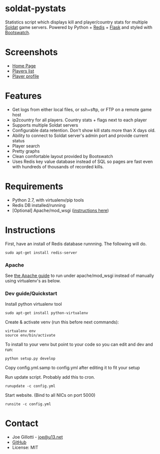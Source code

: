# soldat-pystats

Statistics script which displays kill and player/country stats for multiple
[Soldat](http://soldat.pl/) game servers. Powered by Python + [Redis](http://redis.io/) + [Flask](http://flask.pocoo.org/) and styled with [Bootswatch](http://bootswatch.com/).

# Screenshots

 - [Home Page](http://jrgp.us/screenshots/soldat-pystats1.png)
 - [Players list](http://jrgp.us/screenshots/soldat-pystats2.png)
 - [Player profile](http://jrgp.us/screenshots/soldat-pystats3.png)

# Features

 - Get logs from either local files, or ssh+sftp, or FTP on a remote game host
 - ip2country for all players. Country stats + flags next to each player
 - Supports multiple Soldat servers
 - Configurable data retention. Don't show kill stats more than X days old.
 - Ability to connect to Soldat server's admin port and provide current status
 - Player search
 - Pretty graphs
 - Clean comfortable layout provided by Bootswatch
 - Uses Redis key value database instead of SQL so pages are fast even with
   hundreds of thousands of recorded kills.

# Requirements

- Python 2.7, with virtualenv/pip tools
- Redis DB installed/running
- [Optional] Apache/mod_wsgi ([instructions here](apache_example/README.md))

# Instructions

First, have an install of Redis database runnning. The following will do.

    sudo apt-get install redis-server

### Apache

See [the Apache guide](apache_example/README.md) to run under apache/mod_wsgi instead of manually using virtualenv's as below.

### Dev guide/Quickstart

Install python virtualenv tool

    sudo apt-get install python-virtualenv

Create & activate venv (run this before next commands):

    virtualenv env
    source env/bin/activate

To install to your venv but point to your code so you can edit and dev and run:

    python setup.py develop

Copy config.yml.samp to config.yml after editing it to fit your setup

Run update script. Probably add this to cron.

    runupdate -c config.yml

Start website. (Bind to all NICs on port 5000)

    runsite -c config.yml

# Contact
 - Joe Gillotti - <joe@u13.net>
 - [GitHub](https://github.com/jrgp/soldat-pystats)
 - License: MIT
